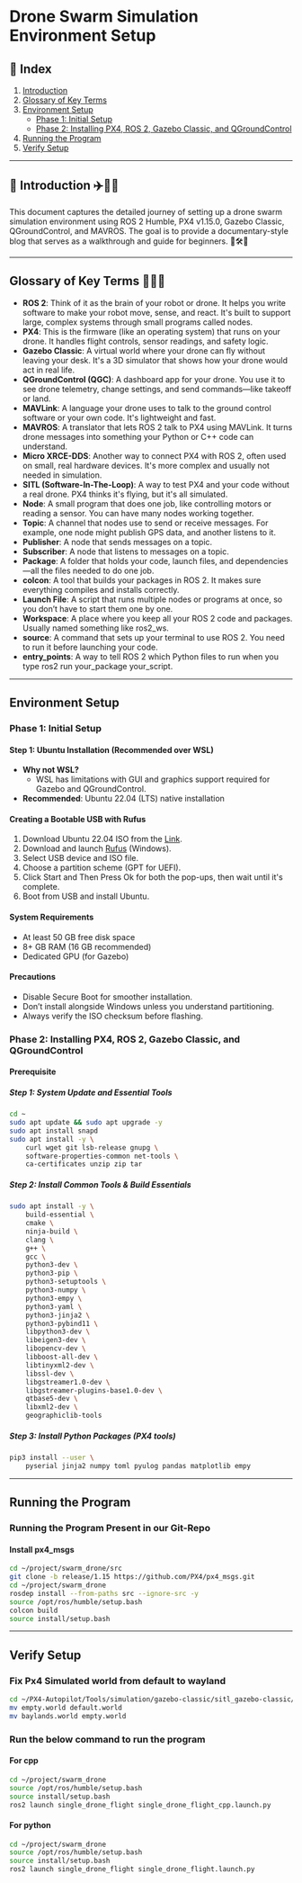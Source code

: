 # Drone Swarm Simulation Environment Setup

## 📘 Index

1. [Introduction](#introduction)
2. [Glossary of Key Terms](#glossary-of-key-terms)
3. [Environment Setup](#environment-setup)
   - [Phase 1: Initial Setup](#phase-1-initial-setup)
   - [Phase 2: Installing PX4, ROS 2, Gazebo Classic, and QGroundControl](#phase-2-installing-px4-ros-2-gazebo-classic-and-qgroundcontrol)
4. [Running the Program](#running-the-program)
5. [Verify Setup](#verify-setup)

---

## 📘 Introduction ✈️🧭🚀
This document captures the detailed journey of setting up a drone swarm simulation environment using ROS 2 Humble, PX4 v1.15.0, Gazebo Classic, QGroundControl, and MAVROS. The goal is to provide a documentary-style blog that serves as a walkthrough and guide for beginners. 🧠🛠️📝

---

## Glossary of Key Terms 🧠📘📌
- **ROS 2**: Think of it as the brain of your robot or drone. It helps you write software to make your robot move, sense, and react. It's built to support large, complex systems through small programs called nodes.
- **PX4**: This is the firmware (like an operating system) that runs on your drone. It handles flight controls, sensor readings, and safety logic.
- **Gazebo Classic**: A virtual world where your drone can fly without leaving your desk. It's a 3D simulator that shows how your drone would act in real life.
- **QGroundControl (QGC)**: A dashboard app for your drone. You use it to see drone telemetry, change settings, and send commands—like takeoff or land.
- **MAVLink**: A language your drone uses to talk to the ground control software or your own code. It's lightweight and fast.
- **MAVROS**: A translator that lets ROS 2 talk to PX4 using MAVLink. It turns drone messages into something your Python or C++ code can understand.
- **Micro XRCE-DDS**: Another way to connect PX4 with ROS 2, often used on small, real hardware devices. It's more complex and usually not needed in simulation.
- **SITL (Software-In-The-Loop)**: A way to test PX4 and your code without a real drone. PX4 thinks it's flying, but it's all simulated.
- **Node**: A small program that does one job, like controlling motors or reading a sensor. You can have many nodes working together.
- **Topic**: A channel that nodes use to send or receive messages. For example, one node might publish GPS data, and another listens to it.
- **Publisher**: A node that sends messages on a topic.
- **Subscriber**: A node that listens to messages on a topic.
- **Package**: A folder that holds your code, launch files, and dependencies—all the files needed to do one job.
- **colcon**: A tool that builds your packages in ROS 2. It makes sure everything compiles and installs correctly.
- **Launch File**: A script that runs multiple nodes or programs at once, so you don’t have to start them one by one.
- **Workspace**: A place where you keep all your ROS 2 code and packages. Usually named something like ros2_ws.
- **source**: A command that sets up your terminal to use ROS 2. You need to run it before launching your code.
- **entry_points**: A way to tell ROS 2 which Python files to run when you type ros2 run your_package your_script.

---

## Environment Setup

### Phase 1: Initial Setup
#### Step 1: Ubuntu Installation (Recommended over WSL)
- **Why not WSL?**
  - WSL has limitations with GUI and graphics support required for Gazebo and QGroundControl.
- **Recommended**: Ubuntu 22.04 (LTS) native installation

#### Creating a Bootable USB with Rufus
1. Download Ubuntu 22.04 ISO from the [Link](https://www.releases.ubuntu.com/22.04/ubuntu-22.04.5-desktop-amd64.iso).
2. Download and launch [Rufus](https://github.com/pbatard/rufus/releases/download/v4.9/rufus-4.9.exe) (Windows).
3. Select USB device and ISO file.
4. Choose a partition scheme (GPT for UEFI).
5. Click Start and Then Press Ok for both the pop-ups, then wait until it's complete.
6. Boot from USB and install Ubuntu.

#### System Requirements
- At least 50 GB free disk space
- 8+ GB RAM (16 GB recommended)
- Dedicated GPU (for Gazebo)

#### Precautions
- Disable Secure Boot for smoother installation.
- Don’t install alongside Windows unless you understand partitioning.
- Always verify the ISO checksum before flashing.

### Phase 2: Installing PX4, ROS 2, Gazebo Classic, and QGroundControl
#### Prerequisite
##### Step 1: System Update and Essential Tools
```bash
cd ~
sudo apt update && sudo apt upgrade -y
sudo apt install snapd
sudo apt install -y \
    curl wget git lsb-release gnupg \
    software-properties-common net-tools \
    ca-certificates unzip zip tar
```

##### Step 2: Install Common Tools & Build Essentials
```bash
sudo apt install -y \
    build-essential \
    cmake \
    ninja-build \
    clang \
    g++ \
    gcc \
    python3-dev \
    python3-pip \
    python3-setuptools \
    python3-numpy \
    python3-empy \
    python3-yaml \
    python3-jinja2 \
    python3-pybind11 \
    libpython3-dev \
    libeigen3-dev \
    libopencv-dev \
    libboost-all-dev \
    libtinyxml2-dev \
    libssl-dev \
    libgstreamer1.0-dev \
    libgstreamer-plugins-base1.0-dev \
    qtbase5-dev \
    libxml2-dev \
    geographiclib-tools
```

##### Step 3: Install Python Packages (PX4 tools)
```bash
pip3 install --user \
    pyserial jinja2 numpy toml pyulog pandas matplotlib empy
```

---

## Running the Program

### Running the Program Present in our Git-Repo
#### Install px4_msgs
```bash
cd ~/project/swarm_drone/src
git clone -b release/1.15 https://github.com/PX4/px4_msgs.git
cd ~/project/swarm_drone
rosdep install --from-paths src --ignore-src -y
source /opt/ros/humble/setup.bash
colcon build
source install/setup.bash
```

---

## Verify Setup

### Fix Px4 Simulated world from default to wayland
```bash
cd ~/PX4-Autopilot/Tools/simulation/gazebo-classic/sitl_gazebo-classic/worlds
mv empty.world default.world
mv baylands.world empty.world
```

### Run the below command to run the program
#### For cpp
```bash
cd ~/project/swarm_drone
source /opt/ros/humble/setup.bash
source install/setup.bash
ros2 launch single_drone_flight single_drone_flight_cpp.launch.py
```

#### For python
```bash
cd ~/project/swarm_drone
source /opt/ros/humble/setup.bash
source install/setup.bash
ros2 launch single_drone_flight single_drone_flight.launch.py
```
